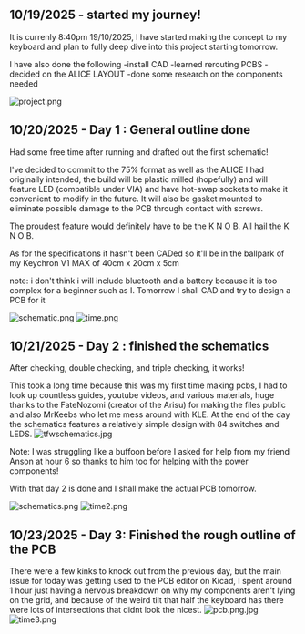 <!--
  ===================    !!READ THIS NOTICE!!   ====================
  DO NOT edit this file manually. Your changes WILL BE OVERWRITTEN!
  This journal is auto generated and updated by Hack Club Blueprint.
  To edit this file, please edit your journal entries on Blueprint.
  ==================================================================
-->

## 10/19/2025 - started my journey!  

It is currenly 8:40pm 19/10/2025, I have started making the concept to my keyboard and plan to fully deep dive into this project starting tomorrow. 

I have also done the following
-install CAD
-learned rerouting PCBS
-decided on the ALICE LAYOUT
-done some research on the components needed

![project.png](https://blueprint.hackclub.com/user-attachments/blobs/proxy/eyJfcmFpbHMiOnsiZGF0YSI6MzM1MiwicHVyIjoiYmxvYl9pZCJ9fQ==--01aff3688ad0df41abc0df37ba8272a20f1b49f0/project.png)
  

## 10/20/2025 - Day 1 : General outline done  

Had some free time after running and drafted out the first schematic! 

I've decided to commit to the 75% format as well as the ALICE I had originally intended, the build will be plastic milled (hopefully) and will feature LED (compatible under VIA) and have hot-swap sockets to make it convenient to modify in the future. It will also be gasket mounted to eliminate possible damage to the PCB through contact with screws.

The proudest feature would definitely have to be the K N O B. All hail the K N O B.

As for the specifications it hasn't been CADed so it'll be in the ballpark of my Keychron V1 MAX of 
40cm x 20cm x 5cm

note: i don't think i will include bluetooth and a battery because it is too complex for a beginner such as I. Tomorrow I shall CAD and try to design a PCB for it






![schematic.png](https://blueprint.hackclub.com/user-attachments/blobs/proxy/eyJfcmFpbHMiOnsiZGF0YSI6MzY3NSwicHVyIjoiYmxvYl9pZCJ9fQ==--56ded6a6feece6dff1153e47495070f76cbb1b61/schematic.png)
![time.png](https://blueprint.hackclub.com/user-attachments/blobs/proxy/eyJfcmFpbHMiOnsiZGF0YSI6MzY3NiwicHVyIjoiYmxvYl9pZCJ9fQ==--fdb2fa741b33c091a90498d6e61d233a54157728/time.png)
  

## 10/21/2025 - Day 2 : finished the schematics  

After checking, double checking, and triple checking, it works!

This took a long time because this was my first time making pcbs, I had to look up countless guides, youtube videos, and various materials, huge thanks to the FateNozomi (creator of the Arisu) for making the files public and also MrKeebs who let me mess around with KLE. At the end of the day the schematics features a relatively simple design with 84 switches and LEDS.
![tfwschematics.jpg](https://blueprint.hackclub.com/user-attachments/blobs/proxy/eyJfcmFpbHMiOnsiZGF0YSI6NDAyOCwicHVyIjoiYmxvYl9pZCJ9fQ==--64d5f951df4b9e8775557790e8a21c836206d9dc/tfwschematics.jpg)



Note: I was struggling like a buffoon before I asked for help from my friend Anson at hour 6 so thanks to him too for helping with the power components!


With that day 2 is done and I shall make the actual PCB tomorrow.

![schematics.png](https://blueprint.hackclub.com/user-attachments/blobs/proxy/eyJfcmFpbHMiOnsiZGF0YSI6NDAyMywicHVyIjoiYmxvYl9pZCJ9fQ==--cf821ae185a4f4fa6790d11faa25ef54a7927959/schematics.png)
![time2.png](https://blueprint.hackclub.com/user-attachments/blobs/proxy/eyJfcmFpbHMiOnsiZGF0YSI6NDAyNSwicHVyIjoiYmxvYl9pZCJ9fQ==--ff639254836a406a4122133346f622b99094a314/time2.png)
  

## 10/23/2025 - Day 3: Finished the rough outline of the PCB  

There were a few kinks to knock out from the previous day, but the main issue for today was getting used to the PCB editor on Kicad, I spent around 1 hour just having a nervous breakdown on why my components aren't lying on the grid, and because of the weird tilt that half the keyboard has there were lots of intersections that didnt look the nicest.
![pcb.png.jpg](https://blueprint.hackclub.com/user-attachments/blobs/proxy/eyJfcmFpbHMiOnsiZGF0YSI6NDYxMywicHVyIjoiYmxvYl9pZCJ9fQ==--580a0e0df35d0b31384982285d2183cca63f93f4/pcb.png.jpg)
![time3.png](https://blueprint.hackclub.com/user-attachments/blobs/proxy/eyJfcmFpbHMiOnsiZGF0YSI6NDYxNCwicHVyIjoiYmxvYl9pZCJ9fQ==--85bb14c4e37ccd6a2df342914b181462a62bcf05/time3.png)
  

